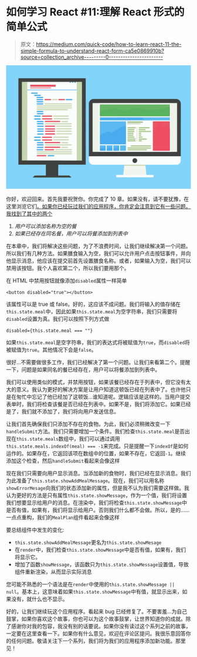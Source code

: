 # 如何学习 React #11:理解 React 形式的简单公式

> 原文：<https://medium.com/quick-code/how-to-learn-react-11-the-simple-formula-to-understand-react-form-ca5e0869910b?source=collection_archive---------0----------------------->

![](img/169ddc681d5c7de65d9ffe77087409fc.png)

你好，欢迎回来。首先我要祝贺你。你完成了 10 章。如果没有，请不要犹豫，在这里浏览它们[。如果你已经玩过我们的应用程序，你肯定会注意到它有一些问题。我找到了其中的两个](/@bernardbad)

1.  *用户可以添加名称为空的餐*
2.  *如果已经存在同名餐，用户可以将餐添加到列表中*

在本章中，我们将解决这些问题，为了不浪费时间，让我们继续解决第一个问题。所以我们有几种方法。如果膳食输入为空，我们可以允许用户点击按钮事件，并向他显示消息，他应该在提交前首先设置膳食名称。或者，如果输入为空，我们可以禁用该按钮。我个人喜欢第二个，所以我们要用那个。

在 HTML 中禁用按钮就像添加`disabled`属性一样简单

```
<button disabled="true"></button>
```

该属性可以是 true 或 false。好的，这应该不成问题。我们将输入的值存储在`this.state.meal`中，因此如果`this.state.meal`为空字符串，我们只需要将`disabled`设置为真。我们可以按照下列方式做

```
disabled={this.state.meal === ""}
```

如果`this.state.meal`是空字符串，我们的表达式将被赋值为`true`，而`disabled`将被赋值为`true`。其他情况下会是`false`。

很好…不需要做很多工作，我们已经解决了第一个问题。让我们来看第二个。提醒一下，问题是如果同名的餐已经存在，用户可以将餐添加到列表中。

我们可以使用类似的模式，并禁用按钮，如果该餐已经存在于列表中，但它没有太大的意义。我认为更好的解决方案是让用户知道这顿饭已经在列表中了。也许他只是在匆忙中忘记了他已经加了这顿饭…谁知道呢。逻辑应该是这样的。当用户提交表单时，我们将检查该餐是否已经在列表中。如果不是，我们将添加它。如果已经是了，我们就不添加了，我们将向用户发送信息。

让我们首先确保我们只添加不存在的食物。为此，我们必须稍微改变一下`handleSubmit`方法。我们只需要增加一个条件。我们检查`this.state.meal`是否出现在`this.state.meals`数组中，我们可以通过调用`this.state.meals.indexOf(meal) === -1`来完成。只是提醒一下`indexOf`是如何运作的。如果存在，它返回该项在数组中的位置，如果不存在，它返回`-1`。继续添加这个检查，然后`handleSubmit`看起来会像这样

现在我们只需要向用户显示消息。当添加新的食物时，我们已经在显示消息。我们为此准备了`this.state.showAddMealMessage`。现在，我们可以用名称`showErrorMesage`向我们的状态添加新的属性，但是我不认为我们需要这样做。我认为更好的方法是只有属性`this.state.showMessage`，作为一个值，我们将设置我们想要显示给用户的消息。在渲染中，我们将检查`this.state.showMessage`中是否有值，如果有，我们将显示给用户。否则我们什么都不会做。所以，是的……一点点重构，我们的`MealPlan`组件看起来会像这样

要总结组件中发生的变化:

*   `this.state.showAddMealMessage`更名为`this.state.showMesage`
*   在`render`中，我们检查`this.state.showMessage`中是否有值，如果有，我们将显示它。
*   增加了函数`showMessage`，该函数只为`this.state.showMessage`设置值，导致组件重新渲染，从而显示实际消息

您可能不熟悉的一个语法是在`render`中使用的`this.state.showMessage || null`。基本上，这意味着如果`this.state.showMessage`中有值，就显示出来，如果没有，就什么也不显示。

好的，让我们继续玩这个应用程序。看起来 bug 已经修复了。不要害羞…为自己鼓掌，如果你喜欢这个故事，你也可以为这个故事鼓掌，让世界知道你的成就。除了感谢你对我的包容，我没有别的话要说。如果你没有读过这个系列之前的故事，一定要在这里查看一下。如果你有什么意见，欢迎在评论区提问。我很乐意回答你的任何问题。敬请关注下一个系列，我们将为我们的应用程序添加新功能。那里见！